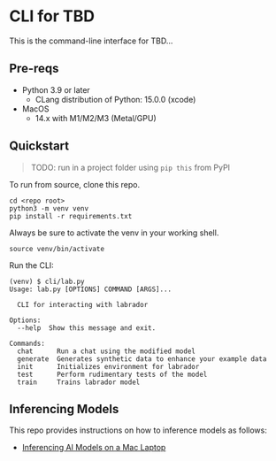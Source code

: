 # CLI for TBD

This is the command-line interface for TBD...

## Pre-reqs

 * Python 3.9 or later
   * CLang distribution of Python: 15.0.0 (xcode)
* MacOS
  * 14.x with M1/M2/M3 (Metal/GPU)

## Quickstart

> TODO: run in a project folder using `pip this` from PyPI

To run from source, clone this repo.

```shell
cd <repo root>
python3 -m venv venv
pip install -r requirements.txt
```

Always be sure to activate the venv in your working shell.

```shell
source venv/bin/activate
```

Run the CLI:

```ShellSession
(venv) $ cli/lab.py
Usage: lab.py [OPTIONS] COMMAND [ARGS]...

  CLI for interacting with labrador

Options:
  --help  Show this message and exit.

Commands:
  chat      Run a chat using the modified model
  generate  Generates synthetic data to enhance your example data
  init      Initializes environment for labrador
  test      Perform rudimentary tests of the model
  train     Trains labrador model
```


## Inferencing Models

This repo provides instructions on how to inference models as follows:

- [Inferencing AI Models on a Mac Laptop](./mac_inference/README.md)
